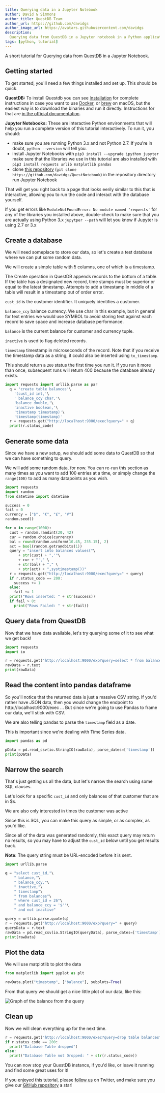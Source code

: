 ```yaml
---
title: Querying data in a Jupyter Notebook
author: David G Simmons
author_title: QuestDB Team
author_url: https://github.com/davidgs
author_image_url: https://avatars.githubusercontent.com/davidgs
description:
  Querying data from QuestDB in a Jupyter notebook in a Python application.
tags: [python, tutorial]
---
```


A short tutorial for Querying data from QuestDB in a Jupyter Notebook.

<!-- truncate -->

## Getting started

To get started, you'll need a few things installed and set up. This should be
quick.

**QuestDB:** To install Questdb you can see
[Installation](/docs/introduction#guides) for complete instructions in case you
want to use [Docker](/docs/guide/docker), or [brew](/docs/guide/homebrew) on
macOS, but the easiest way is to download the binaries and run it directly.
Instructions for that are [in the official documentation](/docs/guide/binaries).

**Jupyter Notebooks:** These are interactive Python environments that will help
you run a complete version of this tutorial interactively. To run it, you
should:

- make sure you are running Python 3.x and not Python 2.7. If you're in doubt,
  `python --version` will tell you.
- install Jupyter Notebooks with `pip3 install --upgrade ipython jupyter` make
  sure that the libraries we use in this tutorial are also installed with
  `pip3 install requests urlib matplotlib pandas`
- clone [this repository](https://github.com/davidgs/QuestNotebook)
  (`git clone https://github.com/davidgs/QuestNotebook`) in the repository
  directory run Jupyter Notebook

That will get you right back to a page that looks eerily similar to this that is
interactive, allowing you to run the code and interact with the database
yourself.

If you get errors like `ModuleNotFoundError: No module named 'requests'` for any
of the libraries you installed above, double-check to make sure that you are
actually using Python 3.x `jupytper --path` will let you know if Jupyter is
using 2.7 or 3.x

## Create a database

We will need someplace to store our data, so let's create a test database where
we can put some random data.

We will create a simple table with 5 columns, one of which is a timestamp.

The Create operation in QuestDB appends records to the bottom of a table. If the
table has a designated new record, time stamps must be superior or equal to the
latest timestamp. Attempts to add a timestamp in middle of a table will result
in a timestamp out of order error.

`cust_id` is the customer identifier. It uniquely identifies a customer.

`balance_ccy` balance currency. We use char in this example, but in general for
text entries we would use SYMBOL to avoid storing text against each record to
save space and increase database performance.

`balance` is the current balance for customer and currency tuple.

`inactive` is used to flag deleted records.

`timestamp` timestamp in microseconds of the record. Note that if you receive
the timestamp data as a string, it could also be inserted using `to_timestamp`.

This should return a `200` status the first time you run it. If you run it more
than once, subsequent runs will return 400 because the database already exists.

```python
import requests import urllib.parse as par
  q = 'create table balances'\
    '(cust_id int,'\
    ' balance_ccy char,'\
    'balance double,'\
    'inactive boolean,'\
    'timestamp timestamp)'\
    'timestamp(timestamp)'
  r = requests.get("http://localhost:9000/exec?query=" + q)
  print(r.status_code)
```

## Generate some data

Since we have a new setup, we should add some data to QuestDB so that we can
have something to query.

We will add some random data, for now. You can re-run this section as many times
as you want to add 100 entries at a time, or simply change the `range(100)` to
add as many datapoints as you wish.

```python
import requests
import random
from datetime import datetime

success = 0
fail = 0
currency = ["$", "€", "£", "¥"]
random.seed()

for x in range(1000):
  cust = random.randint(20, 42)
  cur = random.choice(currency)
  bal = round(random.uniform(10.45, 235.15), 2)
  act = bool(random.getrandbits(1))
  query = "insert into balances values("\
      + str(cust) + ",'"\
      + cur + "'," \
      + str(bal) + "," \
      + str(act) + ",systimestamp())"
  r = requests.get("http://localhost:9000/exec?query=" + query)
  if r.status_code == 200:
    success += 1
  else:
    fail += 1
  print("Rows inserted: " + str(success))
  if fail > 0:
    print("Rows Failed: " + str(fail))
```

## Query data from QuestDB

Now that we have data available, let's try querying some of it to see what we
get back!

```python
import requests
import io

r = requests.get("http://localhost:9000/exp?query=select * from balances")
rawData = r.text
print(rawData)
```

## Read the content into pandas dataframe

So you'll notice that the returned data is just a massive CSV string. If you'd
rather have JSON data, then you would change the endpoint to
http://localhost:9000/exec ... But since we're going to use Pandas to frame our
data, we'll stick with CSV.

We are also telling pandas to parse the `timestamp` field as a date.

This is important since we're dealing with Time Series data.

```python
import pandas as pd

pData = pd.read_csv(io.StringIO(rawData), parse_dates=['timestamp'])
print(pData)
```

## Narrow the search

That's just getting us all the data, but let's narrow the search using some SQL
clauses.

Let's look for a specific `cust_id` and only balances of that customer that are
in \$s.

We are also only interested in times the customer was active

Since this is SQL, you can make this query as simple, or as complex, as you'd
like.

Since all of the data was generated randomly, this exact query may return no
results, so you may have to adjust the `cust_id` below until you get results
back.

**Note:** The query string must be URL-encoded before it is sent.

```python
import urllib.parse

q = "select cust_id,"\
    " balance,"\
    " balance_ccy,"\
    " inactive,"\
    " timestamp"\
    " from balances"\
    " where cust_id = 26"\
    " and balance_ccy = '$'"\
    " and not inactive"

query = urllib.parse.quote(q)
r = requests.get("http://localhost:9000/exp?query=" + query)
queryData = r.text
rawData = pd.read_csv(io.StringIO(queryData), parse_dates=['timestamp'])
print(rawData)
```

## Plot the data

We will use matplotlib to plot the data

```python
from matplotlib import pyplot as plt

rawData.plot("timestamp", ["balance"], subplots=True)
```

From that query we should get a nice little plot of our data, like this:

![Graph of the balance from the query](/img/blog/2020-06-15/graph.png)

## Clean up

Now we will clean everything up for the next time.

```python
r = requests.get("http://localhost:9000/exec?query=drop table balances")
if r.status_code == 200:
  print("Database Table dropped")
else:
  print("Database Table not Dropped: " + str(r.status_code))
```

You can now stop your QuestDB instance, if you'd like, or leave it running and
find some great uses for it!

If you enjoyed this tutorial, please
[follow us](https://twitter.com/intent/follow?screen_name=QuestDB) on Twitter,
and make sure you give our
[GitHub repository](https://github.com/questdb/questdb) a star!
